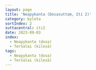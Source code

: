 ```yaml
---
layout: page
title: 'Neapykanta (Dosasuttaṃ, Iti 2)'
category: bylota
sortIndex: 2
suttacentral: iti2
date: 2023-09-03
index: 
  - Neapykanta (dosa)
  - Teršalai (kilesā)
tags:
  - Neapykanta (dosa)
  - Teršalai (kilesā)
---
```

